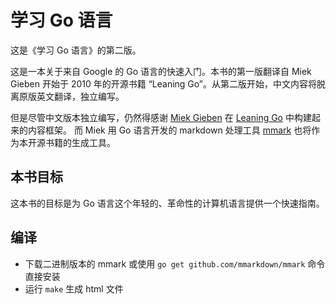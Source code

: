 # 学习 Go 语言

这是《学习 Go 语言》的第二版。

这是一本关于来自 Google 的 Go 语言的快速入门。本书的第一版翻译自 Miek Gieben 开始于 2010 年的开源书籍 “Leaning Go”。从第二版开始，中文内容将脱离原版英文翻译，独立编写。

但是尽管中文版本独立编写，仍然得感谢 [Miek Gieben](https://miek.nl) 在 [Leaning Go](https://miek.nl/go/) 中构建起来的内容框架。
而 Miek 用 Go 语言开发的 markdown 处理工具 [mmark](https://github.com/mmarkdown/mmark) 也将作为本开源书籍的生成工具。

## 本书目标

这本书的目标是为 Go 语言这个年轻的、革命性的计算机语言提供一个快速指南。

## 编译

* 下载二进制版本的 mmark 或使用 `go get github.com/mmarkdown/mmark` 命令直接安装
* 运行 `make` 生成 html 文件
